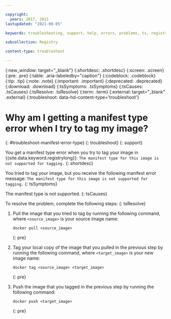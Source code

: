 ```yaml
---

copyright:
  years: 2017, 2021
lastupdated: "2021-08-05"

keywords: troubleshooting, support, help, errors, problems, ts, registry, image not supported, manifest type, tagging image fails

subcollection: Registry

content-type: troubleshoot

---
```


{:new_window: target="_blank"}
{:shortdesc: .shortdesc}
{:screen: .screen}
{:pre: .pre}
{:table: .aria-labeledby="caption"}
{:codeblock: .codeblock}
{:tip: .tip}
{:note: .note}
{:important: .important}
{:deprecated: .deprecated}
{:download: .download}
{:tsSymptoms: .tsSymptoms}
{:tsCauses: .tsCauses}
{:tsResolve: .tsResolve}
{:term: .term}
{:external: target="_blank" .external}
{:troubleshoot: data-hd-content-type='troubleshoot'}

# Why am I getting a manifest type error when I try to tag my image?
{: #troubleshoot-manifest-error-type}
{: troubleshoot}
{: support}

You get a manifest type error when you try to tag your image in {{site.data.keyword.registrylong}}: `The manifest type for this image is not supported for tagging.`
{: shortdesc}

You tried to tag your image, but you receive the following manifest error message: `The manifest type for this image is not supported for tagging.`
{: tsSymptoms}

The manifest type is not supported.
{: tsCauses}

To resolve the problem, complete the following steps:
{: tsResolve}

1. Pull the image that you tried to tag by running the following command, where `<source_image>` is your source image name:

   ```
   docker pull <source_image>
   ```
   {: pre}

2. Tag your local copy of the image that you pulled in the previous step by running the following command, where `<target_image>` is your new image name:

   ```
   docker tag <source_image> <target_image>
   ```
   {: pre}

3. Push the image that you tagged in the previous step by running the following command:

   ```
   docker push <target_image>
   ```
   {: pre}
